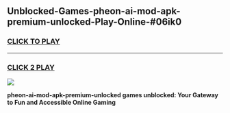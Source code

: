 
## Unblocked-Games-pheon-ai-mod-apk-premium-unlocked-Play-Online-#06ik0
<h3>
<a href="https://premium.freeplayer.one?title=pheon-ai-mod-apk-premium-unlocked&ref=27F">CLICK TO PLAY</a></h3>
<hr>

<h3>
<a href="https://premium.freeplayer.one?title=pheon-ai-mod-apk-premium-unlocked&ref=27F">CLICK 2 PLAY</a>
  
</h3>

<a href="https://premium.freeplayer.one?title=pheon-ai-mod-apk-premium-unlocked&ref=27F"><img src="https://clearcache.store/games.png"></a>


**pheon-ai-mod-apk-premium-unlocked games unblocked: Your Gateway to Fun and Accessible Online Gaming**

